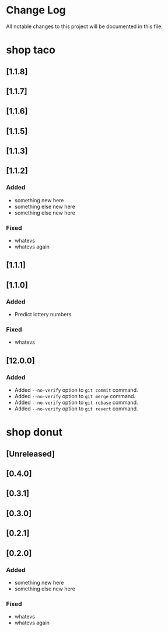 # Change Log

All notable changes to this project will be documented in this file.

# shop taco
## [1.1.8] 

## [1.1.7] 

## [1.1.6] 

## [1.1.5] 

## [1.1.3] 

## [1.1.2] 
### Added
- something new here
- something else new here
- something else new here

### Fixed
- whatevs
- whatevs again

## [1.1.1] 

## [1.1.0] 
### Added
- Predict lottery numbers
### Fixed
- whatevs
  
## [12.0.0]

### Added
- Added `--no-verify` option to `git commit` command.
- Added `--no-verify` option to `git merge` command.
- Added `--no-verify` option to `git rebase` command.
- Added `--no-verify` option to `git revert` command.


# shop donut
## [Unreleased] 


## [0.4.0] 

## [0.3.1] 

## [0.3.0] 

## [0.2.1] 

## [0.2.0]
### Added
- something new here
- something else new here

### Fixed
- whatevs
- whatevs again
